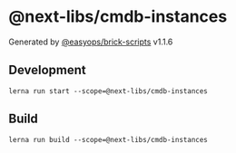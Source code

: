 # @next-libs/cmdb-instances

Generated by [@easyops/brick-scripts] v1.1.6

## Development

`lerna run start --scope=@next-libs/cmdb-instances`

## Build

`lerna run build --scope=@next-libs/cmdb-instances`

[@easyops/brick-scripts]: https://github.com/easyops-cn/next-core/tree/master/packages/brick-scripts
